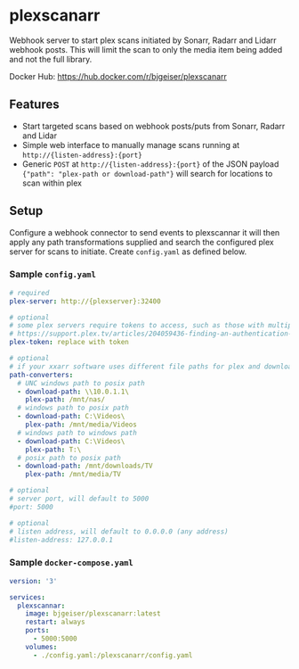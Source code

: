 # plexscanarr
Webhook server to start plex scans initiated by Sonarr, Radarr and Lidarr webhook posts.  This will limit the scan to only the media item being added and not the full library.  

Docker Hub: https://hub.docker.com/r/bjgeiser/plexscanarr

## Features
* Start targeted scans based on webhook posts/puts from Sonarr, Radarr and Lidar
* Simple web interface to manually manage scans running at `http://{listen-address}:{port}`
* Generic `POST` at `http://{listen-address}:{port}` of the JSON payload `{"path": "plex-path or download-path"}` will search for locations to scan within plex

## Setup
Configure a webhook connector to send events to plexscannar it will then apply any path transformations supplied and search the configured plex server for scans to initiate.
Create `config.yaml` as defined below.

### Sample `config.yaml`
```yaml
# required
plex-server: http://{plexserver}:32400

# optional
# some plex servers require tokens to access, such as those with multiple local users
# https://support.plex.tv/articles/204059436-finding-an-authentication-token-x-plex-token/
plex-token: replace with token

# optional
# if your xxarr software uses different file paths for plex and downloads enter conversions here
path-converters:
  # UNC windows path to posix path
  - download-path: \\10.0.1.1\
    plex-path: /mnt/nas/
  # windows path to posix path  
  - download-path: C:\Videos\
    plex-path: /mnt/media/Videos
  # windows path to windows path  
  - download-path: C:\Videos\
    plex-path: T:\
  # posix path to posix path  
  - download-path: /mnt/downloads/TV
    plex-path: /mnt/media/TV

# optional
# server port, will default to 5000
#port: 5000

# optional
# listen address, will default to 0.0.0.0 (any address)
#listen-address: 127.0.0.1
```

### Sample `docker-compose.yaml`
```yaml
version: '3'

services:
  plexscannar:
    image: bjgeiser/plexscanarr:latest
    restart: always
    ports:
      - 5000:5000
    volumes:
      - ./config.yaml:/plexscanarr/config.yaml
```